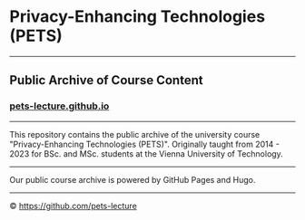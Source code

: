 # Privacy-Enhancing Technologies (PETS)

---

## Public Archive of Course Content
### [pets-lecture.github.io](https://pets-lecture.github.io/)

---

This repository contains the public archive of the university course 
"Privacy-Enhancing Technologies (PETS)". Originally taught from 2014 - 2023 for 
BSc. and MSc. students at the Vienna University of Technology.

---

Our public course archive is powered by GitHub Pages and Hugo.

---

© https://github.com/pets-lecture

